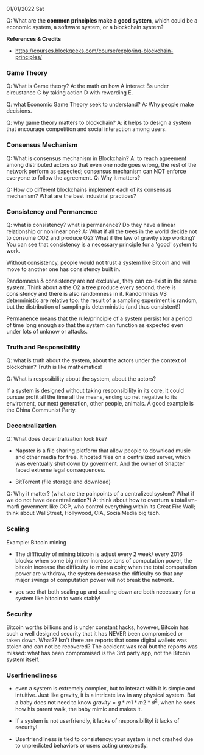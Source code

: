 01/01/2022 Sat

Q: What are the **common principles make a good system**, which could be a economic system, a software system, or a blockchain system?

**References & Credits**
- https://courses.blockgeeks.com/course/exploring-blockchain-principles/

### Game Theory

Q: What is Game theory?
A: the math on how A interact Bs under circustance C by taking action D with rewarding E.

Q: what Economic Game Theory seek to understand?
A: Why people make decisions.

Q: why game theory matters to blockchain?
A: it helps to design a system that encourage competition and social interaction among users.

### Consensus Mechanism

Q: What is consensus mechanism in Blockchain?
A: to reach agreement among distributed actors so that even one node goes wrong, the rest of the network perform as expected; consensus mechanism can NOT enforce everyone to follow the agreement.
Q: Why it matters?

Q: How do different blockchains implement each of its consensus mechanism? What are the best industrial practices?

### Consistency and Permanence
Q: what is consistency? what is permanence? Do they have a linear relationship or nonlinear one?
A: What if all the trees in the world decide not to consume CO2 and produce O2? What if the law of gravity stop working? You can see that consistency is a necessary principle for a 'good' system to work. 

Without consistency, people would not trust a system like Bitcoin and will move to another one has consistency built in.

Randomness & consistency are not exclusive, they can co-exist in the same system. Think about a the O2 a tree produce every second, there is consistency and there is also randomness in it. Randomness VS deterministic are relative too: the result of a sampling experiment is random, but the distribution of sampling is deterministic (and thus consistent!)

Permanence means that the rule/principle of a system persist for a period of time long enough so that the system can function as expected even under lots of unknow or attacks.

### Truth and Responsibility

Q: what is truth about the system, about the actors under the context of blockchain?
Truth is like mathematics!

Q: What is resposibility about the system, about the actors?

If a system is designed without taking responsibility in its core, it could pursue profit all the time all the means, ending up net negative to its enviroment, our next generation, other people, animals. A good example is the China Communist Party.

### Decentralization

Q: What does decentralization look like? 
- Napster is a file sharing platform that allow people to download music and other media for free. It hosted files on a centralized server, which was eventually shut down by goverment. And the owner of Snapter faced extreme legal consequences.

- BitTorrent (file storage and download)

Q: Why it matter? (what are the painpoints of a centralized system? What if we do not have decentralization?)
A: think about how to overturn a totalism-marfi goverment like CCP, who control everything within its Great Fire Wall; think about WallStreet, Hollywood, CIA, SocialMedia big tech.

### Scaling 

Example: Bitcoin mining

- The diffficulty of mining bitcoin is adjust every 2 week/ every 2016 blocks: when some big miner increase tons of computation power, the bitcoin increase the difficulty to mine a coin; when the total computation power are withdraw, the system decrease the difficulty so that any major swings of computation power will not break the network.

- you see that both scaling up and scaling down are both necessary for a system like bitcoin to work stably!

### Security

Bitcoin worths billions and is under constant hacks, however, Bitcoin has such a well designed security that it has NEVER been compromised or taken down. What?? Isn't there are reports that some digital wallets was stolen and can not be recovered? The accident was real but the reports was missed: what has been compromised is the 3rd party app, not the Bitcoin system itself.

### Userfriendliness
- even a system is extremely complex, but to interact with it is simple and intuitive. Just like gravity, it is a intricate law in any physical system. But a baby does not need to know $gravity = g*m1*m2*d^2$, when he sees how his parent walk, the baby mimic and makes it.

- If a system is not userfriendly, it lacks of responsibility! it lacks of security!

- Userfriendliness is tied to consistency: your system is not crashed due to unpredicted behaviors or users acting unexpectly.